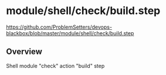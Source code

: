# module/shell/check/build.step

https://github.com/ProblemSetters/devops-blackbox/blob/master/module/shell/check/build.step

## Overview

Shell module "check" action "build" step



